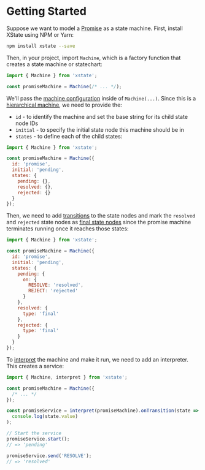 # Getting Started

Suppose we want to model a [Promise](https://developer.mozilla.org/en-US/docs/Web/JavaScript/Reference/Global_Objects/Promise) as a state machine. First, install XState using NPM or Yarn:

```bash
npm install xstate --save
```

Then, in your project, import `Machine`, which is a factory function that creates a state machine or statechart:

```js
import { Machine } from 'xstate';

const promiseMachine = Machine(/* ... */);
```

We'll pass the [machine configuration](./machines.md#configuration) inside of `Machine(...)`. Since this is a [hierarchical machine](./hierarchical.md), we need to provide the:

- `id` - to identify the machine and set the base string for its child state node IDs
- `initial` - to specify the initial state node this machine should be in
- `states` - to define each of the child states:

```js
import { Machine } from 'xstate';

const promiseMachine = Machine({
  id: 'promise',
  initial: 'pending',
  states: {
    pending: {},
    resolved: {},
    rejected: {}
  }
});
```

Then, we need to add [transitions](./transitions.md) to the state nodes and mark the `resolved` and `rejected` state nodes as [final state nodes](./final.md) since the promise machine terminates running once it reaches those states:

```js
import { Machine } from 'xstate';

const promiseMachine = Machine({
  id: 'promise',
  initial: 'pending',
  states: {
    pending: {
      on: {
        RESOLVE: 'resolved',
        REJECT: 'rejected'
      }
    },
    resolved: {
      type: 'final'
    },
    rejected: {
      type: 'final'
    }
  }
});
```

To [interpret](./interpretation.md) the machine and make it run, we need to add an interpreter. This creates a service:

```js
import { Machine, interpret } from 'xstate';

const promiseMachine = Machine({
  /* ... */
});

const promiseService = interpret(promiseMachine).onTransition(state =>
  console.log(state.value)
);

// Start the service
promiseService.start();
// => 'pending'

promiseService.send('RESOLVE');
// => 'resolved'
```
